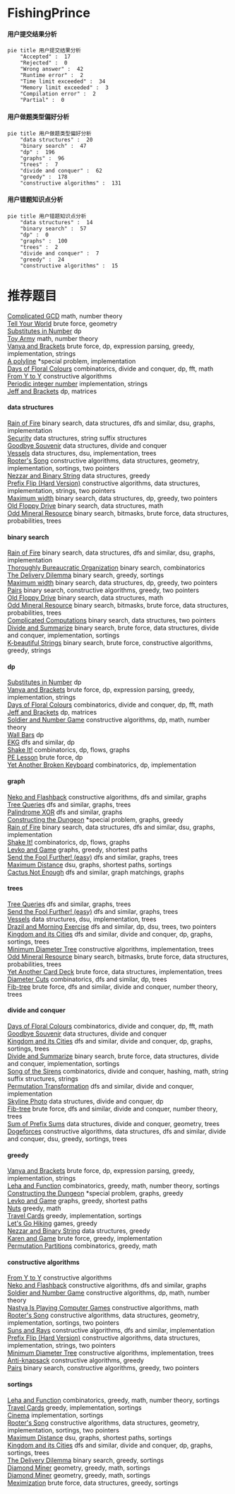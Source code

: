 # FishingPrince
<!-- tabs:start -->
#### **用户提交结果分析**

```mermaid
pie title 用户提交结果分析
    "Accepted" :  17
    "Rejected" :  0
    "Wrong answer" :  42
    "Runtime error" :  2
    "Time limit exceeded" :  34
    "Memory limit exceeded" :  3
    "Compilation error" :  2
    "Partial" :  0
```
#### **用户做题类型偏好分析**

```mermaid
pie title 用户做题类型偏好分析
    "data structures" :  20
    "binary search" :  47
    "dp" :  196
    "graphs" :  96
    "trees" :  7
    "divide and conquer" :  62
    "greedy" :  178
    "constructive algorithms" :  131
```
#### **用户错题知识点分析**

```mermaid
pie title 用户错题知识点分析
    "data structures" :  14
    "binary search" :  57
    "dp" :  0
    "graphs" :  100
    "trees" :  2
    "divide and conquer" :  7
    "greedy" :  24
    "constructive algorithms" :  15
```
<!-- tabs:end -->
# 推荐题目
[Complicated GCD](http://codeforces.com/problemset/problem/664/A)		math,
                        number theory		  
[Tell Your World](http://codeforces.com/problemset/problem/849/B)		brute force,
                        geometry		  
[Substitutes in Number](http://codeforces.com/problemset/problem/464/C)		dp		  
[Toy Army](http://codeforces.com/problemset/problem/84/A)		math,
                        number theory		  
[Vanya and Brackets](http://codeforces.com/problemset/problem/552/E)		brute force,
                        dp,
                        expression parsing,
                        greedy,
                        implementation,
                        strings		  
[A polyline](http://codeforces.com/problemset/problem/171/H)		*special problem,
                        implementation		  
[Days of Floral Colours](http://codeforces.com/problemset/problem/848/E)		combinatorics,
                        divide and conquer,
                        dp,
                        fft,
                        math		  
[From Y to Y](http://codeforces.com/problemset/problem/848/A)		constructive algorithms		  
[Periodic integer number](http://codeforces.com/problemset/problem/1219/C)		implementation,
                        strings		  
[Jeff and Brackets](https://codeforces.com/contest/352/problem/E)		dp,
                        matrices		  
<!-- tabs:start -->
#### **data structures**
[Rain of Fire](http://codeforces.com/problemset/problem/1419/F)		binary search,
                        data structures,
                        dfs and similar,
                        dsu,
                        graphs,
                        implementation		  
[Security](http://codeforces.com/problemset/problem/1037/H)		data structures,
                        string suffix structures		  
[Goodbye Souvenir](http://codeforces.com/problemset/problem/848/C)		data structures,
                        divide and conquer		  
[Vessels](http://codeforces.com/problemset/problem/371/D)		data structures,
                        dsu,
                        implementation,
                        trees		  
[Rooter's Song](http://codeforces.com/problemset/problem/848/B)		constructive algorithms,
                        data structures,
                        geometry,
                        implementation,
                        sortings,
                        two pointers		  
[Nezzar and Binary String](https://codeforces.com/contest/1478/problem/E)		data structures,
                        greedy		  
[Prefix Flip (Hard Version)](http://codeforces.com/problemset/problem/1381/A2)		constructive algorithms,
                        data structures,
                        implementation,
                        strings,
                        two pointers		  
[Maximum width](http://codeforces.com/problemset/problem/1492/C)		binary search,
                        data structures,
                        dp,
                        greedy,
                        two pointers		  
[Old Floppy Drive](http://codeforces.com/problemset/problem/1490/G)		binary search,
                        data structures,
                        math		  
[Odd Mineral Resource](http://codeforces.com/problemset/problem/1479/D)		binary search,
                        bitmasks,
                        brute force,
                        data structures,
                        probabilities,
                        trees		  
#### **binary search**
[Rain of Fire](http://codeforces.com/problemset/problem/1419/F)		binary search,
                        data structures,
                        dfs and similar,
                        dsu,
                        graphs,
                        implementation		  
[Thoroughly Bureaucratic Organization](http://codeforces.com/problemset/problem/201/E)		binary search,
                        combinatorics		  
[The Delivery Dilemma](http://codeforces.com/problemset/problem/1443/C)		binary search,
                        greedy,
                        sortings		  
[Maximum width](http://codeforces.com/problemset/problem/1492/C)		binary search,
                        data structures,
                        dp,
                        greedy,
                        two pointers		  
[Pairs](http://codeforces.com/problemset/problem/1463/D)		binary search,
                        constructive algorithms,
                        greedy,
                        two pointers		  
[Old Floppy Drive](http://codeforces.com/problemset/problem/1490/G)		binary search,
                        data structures,
                        math		  
[Odd Mineral Resource](http://codeforces.com/problemset/problem/1479/D)		binary search,
                        bitmasks,
                        brute force,
                        data structures,
                        probabilities,
                        trees		  
[Complicated Computations](http://codeforces.com/problemset/problem/1436/E)		binary search,
                        data structures,
                        two pointers		  
[Divide and Summarize](http://codeforces.com/problemset/problem/1461/D)		binary search,
                        brute force,
                        data structures,
                        divide and conquer,
                        implementation,
                        sortings		  
[K-beautiful Strings](http://codeforces.com/problemset/problem/1493/C)		binary search,
                        brute force,
                        constructive algorithms,
                        greedy,
                        strings		  
#### **dp**
[Substitutes in Number](http://codeforces.com/problemset/problem/464/C)		dp		  
[Vanya and Brackets](http://codeforces.com/problemset/problem/552/E)		brute force,
                        dp,
                        expression parsing,
                        greedy,
                        implementation,
                        strings		  
[Days of Floral Colours](http://codeforces.com/problemset/problem/848/E)		combinatorics,
                        divide and conquer,
                        dp,
                        fft,
                        math		  
[Jeff and Brackets](https://codeforces.com/contest/352/problem/E)		dp,
                        matrices		  
[Soldier and Number Game](http://codeforces.com/problemset/problem/546/D)		constructive algorithms,
                        dp,
                        math,
                        number theory		  
[Wall Bars](http://codeforces.com/problemset/problem/268/D)		dp		  
[EKG](http://codeforces.com/problemset/problem/316/B2)		dfs and similar,
                        dp		  
[Shake It!](http://codeforces.com/problemset/problem/848/D)		combinatorics,
                        dp,
                        flows,
                        graphs		  
[PE Lesson](http://codeforces.com/problemset/problem/316/D1)		brute force,
                        dp		  
[Yet Another Broken Keyboard](http://codeforces.com/problemset/problem/1272/C)		combinatorics,
                        dp,
                        implementation		  
#### **graph**
[Neko and Flashback](http://codeforces.com/problemset/problem/1152/E)		constructive algorithms,
                        dfs and similar,
                        graphs		  
[Tree Queries](http://codeforces.com/problemset/problem/825/G)		dfs and similar,
                        graphs,
                        trees		  
[Palindrome XOR](http://codeforces.com/problemset/problem/1147/D)		dfs and similar,
                        graphs		  
[Constructing the Dungeon](http://codeforces.com/problemset/problem/1346/D)		*special problem,
                        graphs,
                        greedy		  
[Rain of Fire](http://codeforces.com/problemset/problem/1419/F)		binary search,
                        data structures,
                        dfs and similar,
                        dsu,
                        graphs,
                        implementation		  
[Shake It!](http://codeforces.com/problemset/problem/848/D)		combinatorics,
                        dp,
                        flows,
                        graphs		  
[Levko and Game](http://codeforces.com/problemset/problem/360/E)		graphs,
                        greedy,
                        shortest paths		  
[Send the Fool Further! (easy)](http://codeforces.com/problemset/problem/802/J)		dfs and similar,
                        graphs,
                        trees		  
[Maximum Distance](http://codeforces.com/problemset/problem/1081/D)		dsu,
                        graphs,
                        shortest paths,
                        sortings		  
[Cactus Not Enough](http://codeforces.com/problemset/problem/1510/C)		dfs and similar,
                        graph matchings,
                        graphs		  
#### **trees**
[Tree Queries](http://codeforces.com/problemset/problem/825/G)		dfs and similar,
                        graphs,
                        trees		  
[Send the Fool Further! (easy)](http://codeforces.com/problemset/problem/802/J)		dfs and similar,
                        graphs,
                        trees		  
[Vessels](http://codeforces.com/problemset/problem/371/D)		data structures,
                        dsu,
                        implementation,
                        trees		  
[Drazil and Morning Exercise](http://codeforces.com/problemset/problem/516/D)		dfs and similar,
                        dp,
                        dsu,
                        trees,
                        two pointers		  
[Kingdom and its Cities](http://codeforces.com/problemset/problem/613/D)		dfs and similar,
                        divide and conquer,
                        dp,
                        graphs,
                        sortings,
                        trees		  
[Minimum Diameter Tree](http://codeforces.com/problemset/problem/1085/D)		constructive algorithms,
                        implementation,
                        trees		  
[Odd Mineral Resource](http://codeforces.com/problemset/problem/1479/D)		binary search,
                        bitmasks,
                        brute force,
                        data structures,
                        probabilities,
                        trees		  
[Yet Another Card Deck](http://codeforces.com/problemset/problem/1511/C)		brute force,
                        data structures,
                        implementation,
                        trees		  
[Diameter Cuts](http://codeforces.com/problemset/problem/1499/F)		combinatorics,
                        dfs and similar,
                        dp,
                        trees		  
[Fib-tree](http://codeforces.com/problemset/problem/1491/E)		brute force,
                        dfs and similar,
                        divide and conquer,
                        number theory,
                        trees		  
#### **divide and conquer**
[Days of Floral Colours](http://codeforces.com/problemset/problem/848/E)		combinatorics,
                        divide and conquer,
                        dp,
                        fft,
                        math		  
[Goodbye Souvenir](http://codeforces.com/problemset/problem/848/C)		data structures,
                        divide and conquer		  
[Kingdom and its Cities](http://codeforces.com/problemset/problem/613/D)		dfs and similar,
                        divide and conquer,
                        dp,
                        graphs,
                        sortings,
                        trees		  
[Divide and Summarize](http://codeforces.com/problemset/problem/1461/D)		binary search,
                        brute force,
                        data structures,
                        divide and conquer,
                        implementation,
                        sortings		  
[Song of the Sirens](http://codeforces.com/problemset/problem/1466/G)		combinatorics,
                        divide and conquer,
                        hashing,
                        math,
                        string suffix structures,
                        strings		  
[Permutation Transformation](http://codeforces.com/problemset/problem/1490/D)		dfs and similar,
                        divide and conquer,
                        implementation		  
[Skyline Photo](https://codeforces.com/contest/1483/problem/C)		data structures,
                        divide and conquer,
                        dp		  
[Fib-tree](http://codeforces.com/problemset/problem/1491/E)		brute force,
                        dfs and similar,
                        divide and conquer,
                        number theory,
                        trees		  
[Sum of Prefix Sums](http://codeforces.com/problemset/problem/1303/G)		data structures,
                        divide and conquer,
                        geometry,
                        trees		  
[Dogeforces](http://codeforces.com/problemset/problem/1494/D)		constructive algorithms,
                        data structures,
                        dfs and similar,
                        divide and conquer,
                        dsu,
                        greedy,
                        sortings,
                        trees		  
#### **greedy**
[Vanya and Brackets](http://codeforces.com/problemset/problem/552/E)		brute force,
                        dp,
                        expression parsing,
                        greedy,
                        implementation,
                        strings		  
[Leha and Function](http://codeforces.com/problemset/problem/840/A)		combinatorics,
                        greedy,
                        math,
                        number theory,
                        sortings		  
[Constructing the Dungeon](http://codeforces.com/problemset/problem/1346/D)		*special problem,
                        graphs,
                        greedy		  
[Levko and Game](http://codeforces.com/problemset/problem/360/E)		graphs,
                        greedy,
                        shortest paths		  
[Nuts](http://codeforces.com/problemset/problem/402/A)		greedy,
                        math		  
[Travel Cards](http://codeforces.com/problemset/problem/847/K)		greedy,
                        implementation,
                        sortings		  
[Let's Go Hiking](https://codeforces.com/contest/1496/problem/D)		games,
                        greedy		  
[Nezzar and Binary String](https://codeforces.com/contest/1478/problem/E)		data structures,
                        greedy		  
[Karen and Game](http://codeforces.com/problemset/problem/815/A)		brute force,
                        greedy,
                        implementation		  
[Permutation Partitions](http://codeforces.com/problemset/problem/1326/C)		combinatorics,
                        greedy,
                        math		  
#### **constructive algorithms**
[From Y to Y](http://codeforces.com/problemset/problem/848/A)		constructive algorithms		  
[Neko and Flashback](http://codeforces.com/problemset/problem/1152/E)		constructive algorithms,
                        dfs and similar,
                        graphs		  
[Soldier and Number Game](http://codeforces.com/problemset/problem/546/D)		constructive algorithms,
                        dp,
                        math,
                        number theory		  
[Nastya Is Playing Computer Games](http://codeforces.com/problemset/problem/1136/B)		constructive algorithms,
                        math		  
[Rooter's Song](http://codeforces.com/problemset/problem/848/B)		constructive algorithms,
                        data structures,
                        geometry,
                        implementation,
                        sortings,
                        two pointers		  
[Suns and Rays](http://codeforces.com/problemset/problem/316/F3)		constructive algorithms,
                        dfs and similar,
                        implementation		  
[Prefix Flip (Hard Version)](http://codeforces.com/problemset/problem/1381/A2)		constructive algorithms,
                        data structures,
                        implementation,
                        strings,
                        two pointers		  
[Minimum Diameter Tree](http://codeforces.com/problemset/problem/1085/D)		constructive algorithms,
                        implementation,
                        trees		  
[Anti-knapsack](http://codeforces.com/problemset/problem/1493/A)		constructive algorithms,
                        greedy		  
[Pairs](http://codeforces.com/problemset/problem/1463/D)		binary search,
                        constructive algorithms,
                        greedy,
                        two pointers		  
#### **sortings**
[Leha and Function](http://codeforces.com/problemset/problem/840/A)		combinatorics,
                        greedy,
                        math,
                        number theory,
                        sortings		  
[Travel Cards](http://codeforces.com/problemset/problem/847/K)		greedy,
                        implementation,
                        sortings		  
[Cinema](http://codeforces.com/problemset/problem/670/C)		implementation,
                        sortings		  
[Rooter's Song](http://codeforces.com/problemset/problem/848/B)		constructive algorithms,
                        data structures,
                        geometry,
                        implementation,
                        sortings,
                        two pointers		  
[Maximum Distance](http://codeforces.com/problemset/problem/1081/D)		dsu,
                        graphs,
                        shortest paths,
                        sortings		  
[Kingdom and its Cities](http://codeforces.com/problemset/problem/613/D)		dfs and similar,
                        divide and conquer,
                        dp,
                        graphs,
                        sortings,
                        trees		  
[The Delivery Dilemma](http://codeforces.com/problemset/problem/1443/C)		binary search,
                        greedy,
                        sortings		  
[Diamond Miner](https://codeforces.com/contest/1496/problem/C)		geometry,
                        greedy,
                        math,
                        sortings		  
[Diamond Miner](http://codeforces.com/problemset/problem/1495/A)		geometry,
                        greedy,
                        math,
                        sortings		  
[Meximization](http://codeforces.com/problemset/problem/1497/A)		brute force,
                        data structures,
                        greedy,
                        sortings		  
<!-- tabs:end -->
